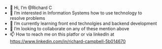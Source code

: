 - 👋 Hi, I’m @Richard C 
- 👀 I’m interested in Information Systems how to use technology to resolve problems
- 🌱 I’m currently learning front end technolgies and backend development
- 💞️ I’m looking to collaborate on any of these mention above
- 📫 How to reach me on this platfor or via linkedIn at https://www.linkedin.com/in/richard-campbell-5b014670

<!---
Richardonne/Richardonne is a ✨ special ✨ repository because its `README.md` (this file) appears on your GitHub profile.
You can click the Preview link to take a look at your changes.
--->

